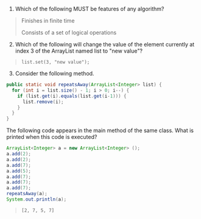 1. Which of the following MUST be features of any algorithm? 

> Finishes in finite time
> 
> Consists of a set of logical operations

2. Which of the following will change the value of the element currently at index 3 of the ArrayList named list to "new value"?

> `list.set(3, "new value");`

3. Consider the following method.

```java
public static void repeatsAway(ArrayList<Integer> list) {
  for (int i = list.size() - 1; i > 0; i--) {
    if (list.get(i).equals(list.get(i-1))) {
      list.remove(i);
    }
  }
}
```

The following code appears in the main method of the same class. What is printed when this code is executed?

```java
ArrayList<Integer> a = new ArrayList<Integer> ();
a.add(2);
a.add(2);
a.add(7);
a.add(5);
a.add(7);
a.add(7);
a.add(7);
repeatsAway(a);
System.out.println(a);
```

> `[2, 7, 5, 7]`